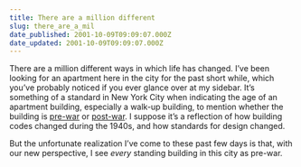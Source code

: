 ```yaml
---
title: There are a million different
slug: there_are_a_mil
date_published: 2001-10-09T09:09:07.000Z
date_updated: 2001-10-09T09:09:07.000Z
---
```


There are a million different ways in which life has changed. I’ve been looking for an apartment here in the city for the past short while, which you’ve probably noticed if you ever glance over at my sidebar. It’s something of a standard in New York City when indicating the age of an apartment building, especially a walk-up building, to mention whether the building is [pre-war](http://www.manhattanapts.com/rentalfacts/buildings.html#prewar) or [post-war](http://www.manhattanapts.com/rentalfacts/buildings.html#postwar). I suppose it’s a reflection of how building codes changed during the 1940s, and how standards for design changed.

But the unfortunate realization I’ve come to these past few days is that, with our new perspective, I see *every* standing building in this city as pre-war.
